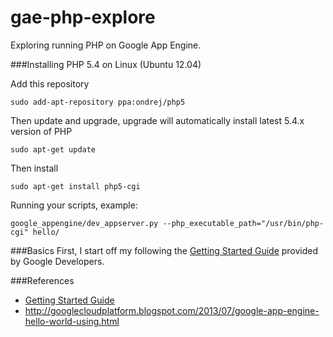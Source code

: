 gae-php-explore
===============

Exploring running PHP on Google App Engine.

###Installing PHP 5.4 on Linux (Ubuntu 12.04)

Add this repository
```
sudo add-apt-repository ppa:ondrej/php5
```

Then update and upgrade, upgrade will automatically install latest 5.4.x version of PHP

```
sudo apt-get update
```

Then install
```
sudo apt-get install php5-cgi
```

Running your scripts, example:

```
google_appengine/dev_appserver.py --php_executable_path="/usr/bin/php-cgi" hello/
```

###Basics
First, I start off my following the [Getting Started Guide](https://developers.google.com/appengine/docs/php/gettingstarted/helloworld) provided by Google Developers.

###References
* [Getting Started Guide](https://developers.google.com/appengine/docs/php/gettingstarted/helloworld)
* http://googlecloudplatform.blogspot.com/2013/07/google-app-engine-hello-world-using.html